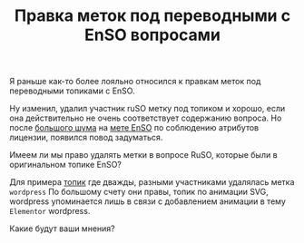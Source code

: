 ﻿---
title: "Правка меток под переводными с EnSO вопросами"
se.owner.user_id: 28748
se.owner.display_name: "Alexandr_TT"
se.owner.link: "https://ru.meta.stackoverflow.com/users/28748/alexandr-tt"
se.link: "https://ru.meta.stackoverflow.com/questions/10295/%d0%9f%d1%80%d0%b0%d0%b2%d0%ba%d0%b0-%d0%bc%d0%b5%d1%82%d0%be%d0%ba-%d0%bf%d0%be%d0%b4-%d0%bf%d0%b5%d1%80%d0%b5%d0%b2%d0%be%d0%b4%d0%bd%d1%8b%d0%bc%d0%b8-%d1%81-enso-%d0%b2%d0%be%d0%bf%d1%80%d0%be%d1%81%d0%b0%d0%bc%d0%b8"
se.question_id: 10295
se.post_type: question
se.score: 4
---
<p>Я раньше как-то более лояльно относился к правкам меток под переводными топиками с EnSO.  </p>

<p>Ну изменил, удалил участник ruSO метку под топиком и хорошо, если она действительно не очень соответствует содержанию вопроса. Но после <a href="https://ru.meta.stackoverflow.com/q/10211/15479">большого шума</a> на <a href="https://meta.stackoverflow.com/q/394396/1991579">мете EnSO</a> по соблюдению атрибутов лицензии, появился повод задуматься.   </p>

<p>Имеем ли мы право удалять метки в вопросе RuSO, которые были в оригинальном топике EnSO? </p>

<p>Для примера <a href="https://ru.stackoverflow.com/q/1103965/28748">топик</a> где дважды, разными участниками удалялась метка <code>wordpress</code> По большому счету они правы, топик по анимации SVG, wordpress упоминается лишь в связи с добавлением анимации в тему <code>Elementor</code> wordpress.  </p>

<p>Какие будут ваши мнения?  </p>
